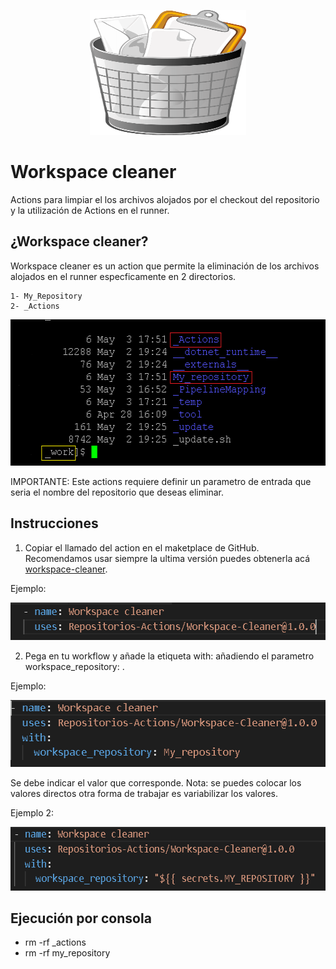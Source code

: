 <p align="center">
  <img width="250" height="200" alt="action" src="public/img/papelera.png">
</p>

# Workspace cleaner

Actions para limpiar el los archivos alojados por el checkout del repositorio y la utilización de Actions en el runner.

## ¿Workspace cleaner?

Workspace cleaner es un action que permite la eliminación de los archivos alojados en el runner especficamente en 2 directorios.

    1- My_Repository
    2- _Actions

<p align="center">
  <img width="541" height="234" alt="action" src="public/img/consola.png">
</p>

IMPORTANTE: Este actions requiere definir un parametro de entrada que seria el nombre del repositorio que deseas eliminar.

## Instrucciones

1. Copiar el llamado del action en el maketplace de GitHub. Recomendamos usar siempre la ultima versión puedes obtenerla acá [workspace-cleaner](https://github.com/marketplace/actions/workspace-cleaner).

Ejemplo:

<p align="center">
  <img width="561" height="60" alt="action" src="public/img/action.png">
</p>

2. Pega en tu workflow y añade la etiqueta with: añadiendo el parametro workspace_repository: .

Ejemplo:

<p align="center">
  <img width="535" height="107" alt="action_with" src="public/img/action2.png">
</p>

Se debe indicar el valor que corresponde. Nota: se puedes colocar los valores directos otra forma de trabajar es variabilizar los valores.

Ejemplo 2:

<p align="center">
  <img width="585" height="102" alt="action_with_variables" src="public/img/action3.png">
</p>

## Ejecución por consola

- rm -rf _actions
- rm -rf my_repository
